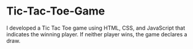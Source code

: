 # Tic-Tac-Toe-Game
I developed a Tic Tac Toe game using HTML, CSS, and JavaScript that indicates the winning player. If neither player wins, the game declares a draw.
